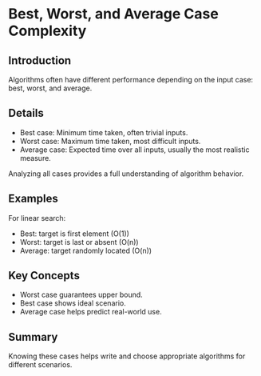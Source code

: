 # Best, Worst, and Average Case Complexity  

## Introduction  
Algorithms often have different performance depending on the input case: best, worst, and average.

## Details  
- Best case: Minimum time taken, often trivial inputs.  
- Worst case: Maximum time taken, most difficult inputs.  
- Average case: Expected time over all inputs, usually the most realistic measure.

Analyzing all cases provides a full understanding of algorithm behavior.

## Examples  
For linear search:  
- Best: target is first element (O(1))  
- Worst: target is last or absent (O(n))  
- Average: target randomly located (O(n))

## Key Concepts  
- Worst case guarantees upper bound.  
- Best case shows ideal scenario.  
- Average case helps predict real-world use.

## Summary  
Knowing these cases helps write and choose appropriate algorithms for different scenarios.
